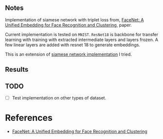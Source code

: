 ## Notes

Implementation of siamese network with triplet loss from, [FaceNet: A Unified Embedding for Face Recognition and Clustering](https://arxiv.org/pdf/1503.03832.pdf), paper.

Current implementation is tested on `MNIST`. `ResNet18` is backbone for transfer learning with training with extracted intermediate layers and layers frozen. A few linear layers are added with resnet 18 to generate embeddings.

This is an extension of [siamese network implementation](https://github.com/quickgrid/code-lab/blob/master/code-lab/pytorch/pytorch_siamese_network.py) I tried.

## Results




## TODO

- [ ] Test implementation on other types of dataset. 

# References

- [FaceNet: A Unified Embedding for Face Recognition and Clustering](https://arxiv.org/pdf/1503.03832.pdf)

